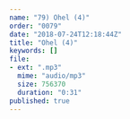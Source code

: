 ```yaml
---
name: "79) Ohel (4)"
order: "0079"
date: "2018-07-24T12:18:44Z"
title: "Ohel (4)"
keywords: []
file:
- ext: ".mp3"
  mime: "audio/mp3"
  size: 756370
  duration: "0:31"
published: true
---
```

